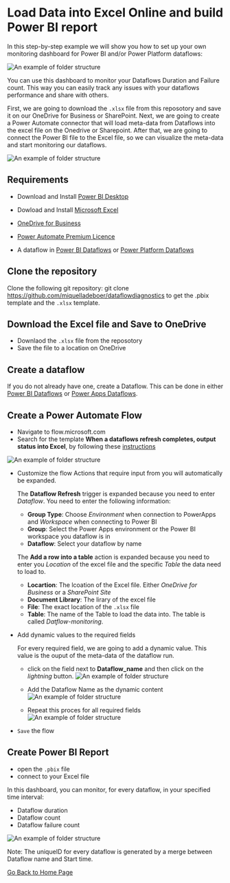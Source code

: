 # Load Data into Excel Online and build Power BI report 
In this step-by-step example we will show you how to set up your own monitoring dashboard for Power BI and/or Power Platform dataflows:

![An example of folder structure](images/dashboard.PNG)

You can use this dashboard to monitor your Dataflows Duration and Failure count. This way you can easily track any issues with your dataflows performance and share with others.

First, we are going to download the `.xlsx` file from this reposotory and save it on our OneDrive for Business or SharePoint. Next, we are going to create a Power Automate connector that will load meta-data from Dataflows into the excel file on the Onedrive or Sharepoint. After that, we are going to connect the Power BI file to the Excel file, so we can visualize the meta-data and start monitoring our dataflows.

![An example of folder structure](images/arc2.PNG)
## Requirements

* Download and Install [Power BI Desktop](https://www.microsoft.com/en-us/download/details.aspx?id=58494)

* Dowload and Install [Microsoft Excel](https://www.microsoft.com/en/microsoft-365/excel)

* [OneDrive for Business](https://www.microsoft.com/en/microsoft-365/onedrive/onedrive-for-business)

* [Power Automate Premium Licence](https://docs.microsoft.com/en-us/power-platform/admin/pricing-billing-skus)

* A dataflow in [Power BI Dataflows](https://docs.microsoft.com/en-us/power-bi/transform-model/dataflows/dataflows-introduction-self-service) or [Power Platform Dataflows](https://docs.microsoft.com/en-us/powerapps/maker/common-data-service/create-and-use-dataflows#:~:text=Create%20a%20dataflow%201%20Sign%20in%20to%20Power,entities%20to%20be%20stored.%20...%20Mais%20itens...%20)

## Clone the repository

Clone the following git repository: git clone  https://github.com/miquelladeboer/dataflowdiagnostics
to get the .pbix template and the `.xlsx` template. 

## Download the Excel file and Save to OneDrive
* Downlaod the `.xlsx` file from the reposotory
* Save the file to a location on OneDrive

## Create a dataflow
If you do not already have one, create a Dataflow. This can be done in either [Power BI Dataflows](https://docs.microsoft.com/en-us/power-bi/transform-model/dataflows/dataflows-introduction-self-service) or [Power Apps Dataflows](https://docs.microsoft.com/en-us/powerapps/maker/common-data-service/create-and-use-dataflows).

## Create a Power Automate Flow
* Navigate to flow.microsoft.com
* Search for the template **When a dataflows refresh completes, output status into Excel**, by following these [instructions](https://docs.microsoft.com/en-us/power-automate/get-started-logic-template)

![An example of folder structure](images/templateexcel.PNG)

* Customize the flow
    Actions that require input from you will automatically be expanded.

   The **Dataflow Refresh** trigger is expanded because you need to enter *Dataflow*. You need to enter the following information:
   * **Group Type**: Choose *Environment* when connection to PowerApps and *Workspace* when connecting to Power BI
    * **Group**: Select the Power Apps environment or the Power BI workspace you dataflow is in
    * **Dataflow**: Select your dataflow by name

     The **Add a row into a table** action is expanded because you need to enter you *Location* of the excel file and the specific *Table* the data need to load to.
   * **Locartion**: The lcoation of the Excel file. Either *OneDrive for Business* or a *SharePoint Site*
    * **Document Library**: The lirary of the excel file
    * **File**: The exact location of the `.xlsx` file
    * **Table**: The name of the Table to load the data into. The table is called *Datflow-monitoring*.

* Add dynamic values to the required fields

    For every required field, we are going to add a dynamic value. This value is the ouput of the meta-data of the dataflow run. 
    * click on the field  next to **Dataflow_name** and then click on the *lightning* button.
![An example of folder structure](images/dynamicexcel.png)

    * Add the Dataflow Name as the dynamic content
![An example of folder structure](images/dynamicexcel1.png)

    * Repeat this proces for all required fields
![An example of folder structure](images/excelcomplete.PNG)  

* `Save` the flow

## Create Power BI Report
* open the `.pbix` file
* connect to your Excel file

In this dashboard, you can monitor, for every dataflow, in your specified time interval:
* Dataflow duration
* Dataflow count
* Dataflow failure count

![An example of folder structure](images/dashboard.PNG)

Note: The uniqueID for every dataflow is generated by a merge between Dataflow name and Start time.

[Go Back to Home Page](https://miquelladeboer.github.io/dataflowdiagnostics/)
